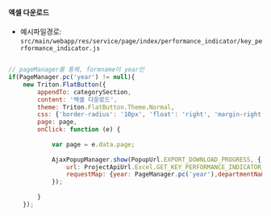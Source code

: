 
#### 엑셀 다운로드

- 예시파일경로: `src/main/webapp/res/service/page/index/performance_indicator/key_performance_indicator.js`

```javascript

// pageManager를 통해, formname이 year인 
if(PageManager.pc('year') != null){   
    new Triton.FlatButton({  
        appendTo: categorySection,  
        content: '엑셀 다운로드',  
        theme: Triton.FlatButton.Theme.Normal,  
        css: {'border-radius': '10px', 'float': 'right', 'margin-right': '5px'},  
        page: page,  
        onClick: function (e) {  
  
            var page = e.data.page;  
  
            AjaxPopupManager.show(PopupUrl.EXPORT_DOWNLOAD_PROGRESS, {  
                url: ProjectApiUrl.Excel.GET_KEY_PERFORMANCE_INDICATOR_EXCEL_DOWNLOAD,  
                requestMap: {year: PageManager.pc('year'),departmentName: PageManager.pc('department')}  
            });  
  
        }  
    });
```